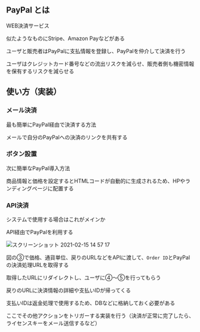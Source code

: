 ## PayPal とは

WEB決済サービス

似たようなものにStripe、Amazon Payなどがある

ユーザと販売者はPayPalに支払情報を登録し、PayPalを仲介して決済を行う

ユーザはクレジットカード番号などの流出リスクを減らせ、販売者側も機密情報を保有するリスクを減らせる

## 使い方（実装）

### メール決済

最も簡単にPayPal経由で決済する方法

メールで自分のPayPalへの決済のリンクを共有する

### ボタン設置

次に簡単なPayPal導入方法

商品情報と価格を設定するとHTMLコードが自動的に生成されるため、HPやランディングページに配置する

### API決済

システムで使用する場合はこれがメインか

API経由でPayPalを利用する

![スクリーンショット 2021-02-15 14 57 17](https://user-images.githubusercontent.com/56820273/107910606-199a7180-6f9e-11eb-9124-9c1fe99b0b84.png)

図の③で価格、通貨単位、戻りのURLなどをAPIに渡して、`Order ID`とPayPalの決済処理URLを取得する

取得したURLにリダイレクトし、ユーザに④〜⑤を行ってもらう

戻りのURLに決済情報の詳細や支払いIDが帰ってくる

支払いIDは返金処理で使用するため、DBなどに格納しておく必要がある

ここでその他アクションをトリガーする実装を行う（決済が正常に完了したら、ライセンスキーをメール送信するなど）






